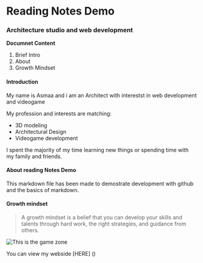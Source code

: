 # Reading Notes Demo

### Architecture studio and web development

**Documnet Content**

1. Brief Intro
2. About
3. Growth Mindset

#### Introduction
My name is Asmaa and i am an Architect with interestst in web development and videogame

My profession and interests are matching:

- 3D modeling 
- Architectural Design 
- Videogame development

I spent the majority of my time learning new things or spending time with my family and friends.

#### About reading Notes Demo
This markdown file has been made to demostrate development with github and the basics of markdown.

#### Growth mindset
> A growth mindset is a belief that you can develop your skills and talents through hard work, the right strategies, and guidance from others.

![This is the game zone](https://i.etsystatic.com/18154652/r/il/0b1f66/1703344718/il_fullxfull.1703344718_9z17.jpg)

You can view my webside [HERE] ()

